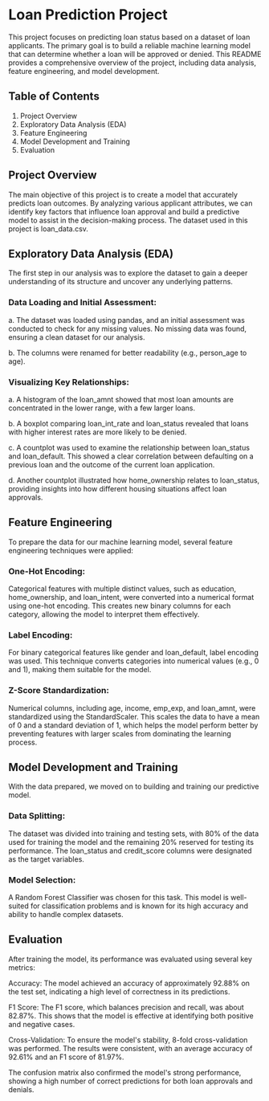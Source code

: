 # Loan Prediction Project
This project focuses on predicting loan status based on a dataset of loan applicants. The primary goal is to build a reliable machine learning model that can determine whether a loan will be approved or denied. This README provides a comprehensive overview of the project, including data analysis, feature engineering, and model development.

## Table of Contents
1. Project Overview
2. Exploratory Data Analysis (EDA)
3. Feature Engineering
4. Model Development and Training
5. Evaluation

## Project Overview
The main objective of this project is to create a model that accurately predicts loan outcomes. By analyzing various applicant attributes, we can identify key factors that influence loan approval and build a predictive model to assist in the decision-making process. The dataset used in this project is loan_data.csv.

## Exploratory Data Analysis (EDA)
The first step in our analysis was to explore the dataset to gain a deeper understanding of its structure and uncover any underlying patterns.

### Data Loading and Initial Assessment:

a. The dataset was loaded using pandas, and an initial assessment was conducted to check for any missing values. No missing data was found, ensuring a clean dataset for our analysis.

b. The columns were renamed for better readability (e.g., person_age to age).

### Visualizing Key Relationships:

a. A histogram of the loan_amnt showed that most loan amounts are concentrated in the lower range, with a few larger loans.

b. A boxplot comparing loan_int_rate and loan_status revealed that loans with higher interest rates are more likely to be denied.

c. A countplot was used to examine the relationship between loan_status and loan_default. This showed a clear correlation between defaulting on a previous loan and the outcome of the current loan application.

d. Another countplot illustrated how home_ownership relates to loan_status, providing insights into how different housing situations affect loan approvals.

## Feature Engineering
To prepare the data for our machine learning model, several feature engineering techniques were applied:

### One-Hot Encoding:

Categorical features with multiple distinct values, such as education, home_ownership, and loan_intent, were converted into a numerical format using one-hot encoding. This creates new binary columns for each category, allowing the model to interpret them effectively.

### Label Encoding:

For binary categorical features like gender and loan_default, label encoding was used. This technique converts categories into numerical values (e.g., 0 and 1), making them suitable for the model.

### Z-Score Standardization:

Numerical columns, including age, income, emp_exp, and loan_amnt, were standardized using the StandardScaler. This scales the data to have a mean of 0 and a standard deviation of 1, which helps the model perform better by preventing features with larger scales from dominating the learning process.

## Model Development and Training
With the data prepared, we moved on to building and training our predictive model.

### Data Splitting:

The dataset was divided into training and testing sets, with 80% of the data used for training the model and the remaining 20% reserved for testing its performance. The loan_status and credit_score columns were designated as the target variables.

### Model Selection:

A Random Forest Classifier was chosen for this task. This model is well-suited for classification problems and is known for its high accuracy and ability to handle complex datasets.

## Evaluation
After training the model, its performance was evaluated using several key metrics:

Accuracy: The model achieved an accuracy of approximately 92.88% on the test set, indicating a high level of correctness in its predictions.

F1 Score: The F1 score, which balances precision and recall, was about 82.87%. This shows that the model is effective at identifying both positive and negative cases.

Cross-Validation: To ensure the model's stability, 8-fold cross-validation was performed. The results were consistent, with an average accuracy of 92.61% and an F1 score of 81.97%.

The confusion matrix also confirmed the model's strong performance, showing a high number of correct predictions for both loan approvals and denials.
